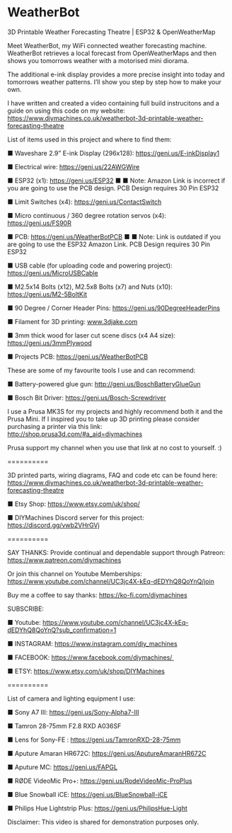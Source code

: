 # WeatherBot
3D Printable Weather Forecasting Theatre | ESP32 &amp; OpenWeatherMap

Meet WeatherBot, my WiFi connected weather forecasting machine. WeatherBot retrieves a local forecast from OpenWeatherMaps and then shows you tomorrows weather with a motorised mini diorama.

The additional e-ink display provides a more precise insight into today and tomorrows weather patterns. I’ll show you step by step how to make your own. 

I have written and created a video containing full build instrucitons and a guide on using this code on my website: https://www.diymachines.co.uk/weatherbot-3d-printable-weather-forecasting-theatre

List of items used in this project and where to find them:

■ Waveshare 2.9” E-ink Display (296x128): https://geni.us/E-inkDisplay1

■ Electrical wire: https://geni.us/22AWGWire

■ ESP32 (x1): https://geni.us/ESP32
■ ■ Note: Amazon Link is incorrect if you are going to use the PCB design. PCB Design requires 30 Pin ESP32

■ Limit Switches (x4): https://geni.us/ContactSwitch

■ Micro continuous / 360 degree rotation servos (x4): https://geni.us/FS90R

■ PCB: https://geni.us/WeatherBotPCB
■ ■ Note: Link is outdated if you are going to use the ESP32 Amazon Link. PCB Design requires 30 Pin ESP32

■ USB cable (for uploading code and powering project): https://geni.us/MicroUSBCable

■ M2.5x14 Bolts (x12), M2.5x8 Bolts (x7) and Nuts (x10): https://geni.us/M2-5BoltKit

■ 90 Degree / Corner Header Pins: https://geni.us/90DegreeHeaderPins

■ Filament for 3D printing: www.3djake.com

■ 3mm thick wood for laser cut scene discs (x4 A4 size): https://geni.us/3mmPlywood

■ Projects PCB: https://geni.us/WeatherBotPCB 

These are some of my favourite tools I use and can recommend:

■ Battery-powered glue gun: http://geni.us/BoschBatteryGlueGun

■ Bosch Bit Driver: https://geni.us/Bosch-Screwdriver 

I use a Prusa MK3S for my projects and highly recommend both it and the Prusa Mini. If I inspired you to take up 3D printing please consider purchasing a printer via this link: http://shop.prusa3d.com/#a_aid=diymachines

Prusa support my channel when you use that link at no cost to yourself. :)

 ==========

3D printed parts, wiring diagrams, FAQ and code etc can be found here: https://www.diymachines.co.uk/weatherbot-3d-printable-weather-forecasting-theatre 

■ Etsy Shop: https://www.etsy.com/uk/shop/

■ DIYMachines Discord server for this project: https://discord.gg/vwb2VHrGVj

========== 

SAY THANKS: Provide continual and dependable support through Patreon: https://www.patreon.com/diymachines

Or join this channel on Youtube Memberships: https://www.youtube.com/channel/UC3jc4X-kEq-dEDYhQ8QoYnQ/join

Buy me a coffee to say thanks: https://ko-fi.com/diymachines

SUBSCRIBE:

■ Youtube: https://www.youtube.com/channel/UC3jc4X-kEq-dEDYhQ8QoYnQ?sub_confirmation=1

■ INSTAGRAM: https://www.instagram.com/diy_machines

■ FACEBOOK: https://www.facebook.com/diymachines/ 

■ ETSY: https://www.etsy.com/uk/shop/DIYMachines

==========

List of camera and lighting equipment I use:

■ Sony A7 III: https://geni.us/Sony-Alpha7-III

■ Tamron 28-75mm F2.8 RXD A036SF

■ Lens for Sony-FE : https://geni.us/TamronRXD-28-75mm

■ Aputure Amaran HR672C: https://geni.us/AputureAmaranHR672C

■ Aputure MC: https://geni.us/FAPGL

■ RØDE VideoMic Pro+: https://geni.us/RodeVideoMic-ProPlus

■ Blue Snowball iCE: https://geni.us/BlueSnowball-iCE

■ Philips Hue Lightstrip Plus: https://geni.us/PhilipsHue-Light

Disclaimer: This video is shared for demonstration purposes only.
